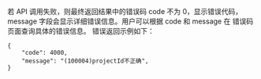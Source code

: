若 API 调用失败，则最终返回结果中的错误码 code 不为 0，显示错误代码，message 字段会显示详细错误信息。用户可以根据 code 和 message 在 错误码 页面查询具体的错误信息。
错误返回示例如下：
```
{
    "code": 4000,
    "message": "(100004)projectId不正确",
}
```
